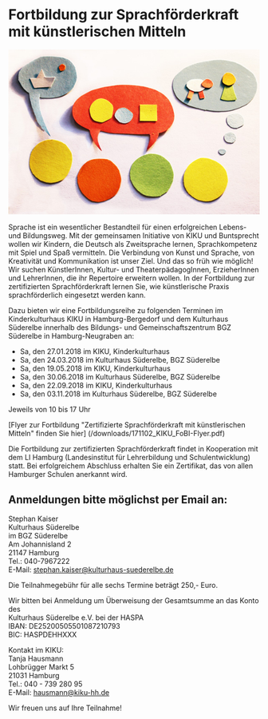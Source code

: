 # Fortbildung zur Sprachförderkraft mit künstlerischen Mitteln

![](/img/Sprachforder.jpg)

Sprache ist ein wesentlicher Bestandteil für einen erfolgreichen Lebens-
und Bildungsweg. Mit der gemeinsamen Initiative von KIKU und Buntsprecht
wollen wir Kindern, die Deutsch als Zweitsprache lernen, Sprachkompetenz
mit Spiel und Spaß vermitteln. Die Verbindung von Kunst und Sprache, von
Kreativität und Kommunikation ist unser Ziel. Und das so früh wie
möglich! Wir suchen KünstlerInnen, Kultur- und TheaterpädagogInnen,
ErzieherInnen und LehrerInnen, die ihr Repertoire erweitern wollen. In
der Fortbildung zur zertifizierten Sprachförderkraft lernen Sie, wie
künstlerische Praxis sprachförderlich eingesetzt werden kann.

Dazu bieten wir eine Fortbildungsreihe zu folgenden Terminen im
Kinderkulturhaus KIKU in Hamburg-Bergedorf und dem Kulturhaus Süderelbe
innerhalb des Bildungs- und Gemeinschaftszentrum BGZ Süderelbe in
Hamburg-Neugraben an:

-   Sa, den 27.01.2018 im KIKU, Kinderkulturhaus
-   Sa, den 24.03.2018 im Kulturhaus Süderelbe, BGZ Süderelbe
-   Sa, den 19.05.2018 im KIKU, Kinderkulturhaus
-   Sa, den 30.06.2018 im Kulturhaus Süderelbe, BGZ Süderelbe
-   Sa, den 22.09.2018 im KIKU, Kinderkulturhaus
-   Sa, den 03.11.2018 im Kulturhaus Süderelbe, BGZ Süderelbe

Jeweils von 10 bis 17 Uhr

[Flyer zur Fortbildung "Zertifizierte Sprachförderkraft mit künstlerischen Mitteln" finden Sie hier]
(/downloads/171102_KIKU_FoBI-Flyer.pdf)

Die Fortbildung zur zertifizierten Sprachförderkraft findet in
Kooperation mit dem LI Hamburg (Landesinstitut für Lehrerbildung und
Schulentwicklung) statt. Bei erfolgreichem Abschluss erhalten Sie ein
Zertifikat, das von allen Hamburger Schulen anerkannt wird.

## Anmeldungen bitte möglichst per Email an:  
Stephan Kaiser   
Kulturhaus Süderelbe  
im BGZ Süderelbe   
Am Johannisland 2  
21147 Hamburg  
Tel.: 040-7967222  
E-Mail: <stephan.kaiser@kulturhaus-suederelbe.de>  

Die Teilnahmegebühr für alle sechs Termine beträgt 250,- Euro.  

Wir bitten bei Anmeldung um Überweisung der Gesamtsumme an das Konto des  
Kulturhaus Süderelbe e.V. bei der HASPA   
IBAN: DE25200505501087210793  
BIC: HASPDEHHXXX
  
Kontakt im KIKU:  
Tanja Hausmann  
Lohbrügger Markt 5  
21031 Hamburg  
Tel.: 040 - 739 280 95  
E-Mail: <hausmann@kiku-hh.de>

Wir freuen uns auf Ihre Teilnahme!
